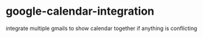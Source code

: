 # google-calendar-integration
integrate multiple gmails to show calendar together if anything is conflicting
